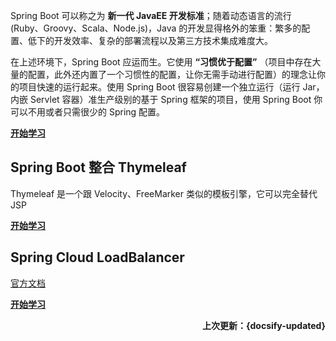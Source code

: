 Spring Boot 可以称之为 **新一代 JavaEE 开发标准**；随着动态语言的流行 (Ruby、Groovy、Scala、Node.js)，Java 的开发显得格外的笨重：繁多的配置、低下的开发效率、复杂的部署流程以及第三方技术集成难度大。

在上述环境下，Spring Boot 应运而生。它使用 **“习惯优于配置”** （项目中存在大量的配置，此外还内置了一个习惯性的配置，让你无需手动进行配置）的理念让你的项目快速的运行起来。使用 Spring Boot 很容易创建一个独立运行（运行 Jar，内嵌 Servlet 容器）准生产级别的基于 Spring 框架的项目，使用 Spring Boot 你可以不用或者只需很少的 Spring 配置。

[**开始学习**](spring-boot/)

## Spring Boot 整合 Thymeleaf

Thymeleaf 是一个跟 Velocity、FreeMarker 类似的模板引擎，它可以完全替代 JSP

[**开始学习**](spring-boot-thymeleaf/)

## Spring Cloud LoadBalancer

[官方文档](https://docs.spring.io/spring-cloud-commons/docs/current/reference/html/#spring-cloud-loadbalancer)

[**开始学习**](spring-boot-mybatis/)

**<P align="right">上次更新：{docsify-updated}</p>**

